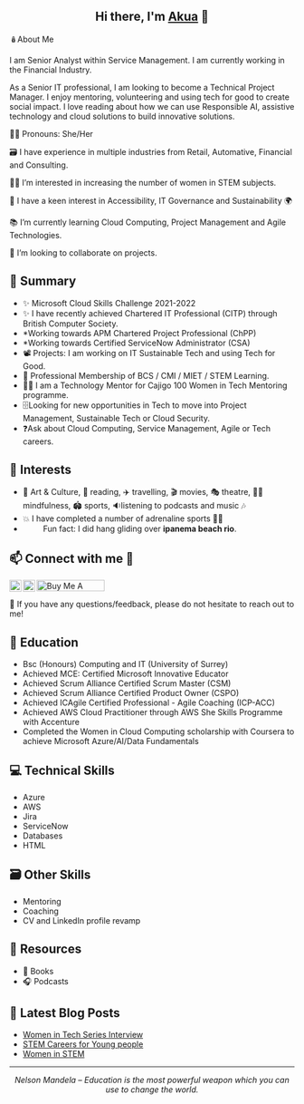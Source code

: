 
<h2 align="center">
Hi there, I'm <a href="https://linktr.ee/aopong" target="_blank" rel="noreferrer">Akua</a> 👋
</h2>

🪆About Me

I am Senior Analyst within Service Management. I am currently working in the Financial Industry. 

As a Senior IT professional, I am looking to become a Technical Project Manager. I enjoy mentoring, volunteering and using tech for good to create social impact. I love reading about how we can use Responsible AI, assistive technology and cloud solutions to build innovative solutions.

👩‍💼 Pronouns: She/Her

🗃️ I have experience in multiple industries from Retail, Automative, Financial and Consulting.

👩‍💻 I’m interested in increasing the number of women in STEM subjects.

🌠 I have a keen interest in Accessibility, IT Governance and Sustainability 🌍

📚 I’m currently learning Cloud Computing, Project Management and Agile Technologies.

👀 I’m looking to collaborate on projects.

## 📜 Summary

- ✨ Microsoft Cloud Skills Challenge 2021-2022
- ✨ I have recently achieved Chartered IT Professional (CITP) through British Computer Society.
- *Working towards APM Chartered Project Professional (ChPP)
- *Working towards Certified ServiceNow Administrator (CSA)
- 📽️ Projects: I am working on IT Sustainable Tech and using Tech for Good.
- 🎉 Professional Membership of BCS / CMI / MIET / STEM Learning.
- 👩‍🏫 I am a Technology Mentor for Cajigo 100 Women in Tech Mentoring programme.
- 🗄️Looking for new opportunities in Tech to move into Project Management, Sustainable Tech or Cloud Security.
- ❓Ask about Cloud Computing, Service Management, Agile or Tech careers.

## 🧐 Interests
- 🎨 Art & Culture, 📖 reading, ✈️ travelling, 🎬 movies, 🎭 theatre, 🧘‍♀️ mindfulness, 🏟️ sports, 🔉listening to podcasts and music 🎶
- 💥 I have completed a number of adrenaline sports 🧗‍♀️
- &nbsp;&nbsp;<img src="https://github.com/SP-XD/SP-XD/blob/main/images/lightning.gif?raw=true" width="12" />&nbsp;&nbsp;&nbsp;&nbsp;Fun fact: I did hang gliding over  **ipanema beach rio**.<br>

## 📫 Connect with me :handshake:

<a href="https://www.linkedin.com/in/akua-opong"><img align="left" src="https://raw.githubusercontent.com/yushi1007/yushi1007/main/images/linkedin.svg" alt="Yu Shi | LinkedIn" width="21px"/></a>
<a href="https://instagram.com/cs41ao"><img align="left" src="https://raw.githubusercontent.com/yushi1007/yushi1007/main/images/instagram.svg" alt="Yu Shi | Instagram" width="21px"/></a>
<a href="https://www.buymeacoffee.com/aopong" target="_blank" rel="noreferrer nofollow">
      <img src="https://cdn.buymeacoffee.com/buttons/default-red.png" alt="Buy Me A Coffee" height="20" width="120" >
    </a>
</br>

💬 If you have any questions/feedback, please do not hesitate to reach out to me!

## 📖 Education
- Bsc (Honours) Computing and IT (University of Surrey)
- Achieved MCE: Certified Microsoft Innovative Educator
- Achieved Scrum Alliance Certified Scrum Master (CSM)
- Achieved Scrum Alliance Certified Product Owner (CSPO)
- Achieved ICAgile Certified Professional - Agile Coaching (ICP-ACC)
- Achieved AWS Cloud Practitioner through AWS She Skills Programme with Accenture
- Completed the Women in Cloud Computing scholarship with Coursera to achieve Microsoft Azure/AI/Data Fundamentals

## 💻 Technical Skills
- Azure
- AWS
- Jira
- ServiceNow
- Databases
- HTML

## 🗃️ Other Skills
- Mentoring
- Coaching
- CV and LinkedIn profile revamp

## 📖 Resources
- 📒 Books
- 🎧 Podcasts

## 📝 Latest Blog Posts

- [Women in Tech Series Interview](https://thetrendycoder.com/women-in-tech-series-interview-with-akua-opong/)
- [STEM Careers for Young people](https://futurefirst.org.uk/stem-careers-advice-for-young-people/)
- [Women in STEM](https://theblackwomenintech.com/story/akua/)

<hr>
<p align="center">
  <i>Nelson Mandela – Education is the most powerful weapon which you can use to change the world.</i>
